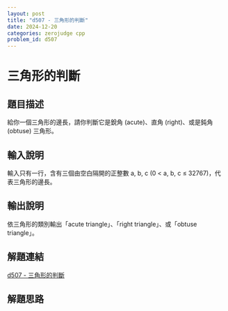 ```yaml
---
layout: post
title: "d507 - 三角形的判斷"
date: 2024-12-20
categories: zerojudge cpp
problem_id: d507
---
```


# 三角形的判斷

## 題目描述

給你一個三角形的邊長，請你判斷它是銳角 (acute)、直角 (right)、或是鈍角 (obtuse) 三角形。

## 輸入說明

輸入只有一行，含有三個由空白隔開的正整數 a, b, c (0 < a, b, c ≤ 32767)，代表三角形的邊長。

## 輸出說明

依三角形的類別輸出「acute triangle」、「right triangle」、或「obtuse triangle」。

## 解題連結

[d507 - 三角形的判斷](https://zerojudge.tw/ShowProblem?problemid=d507)

## 解題思路

